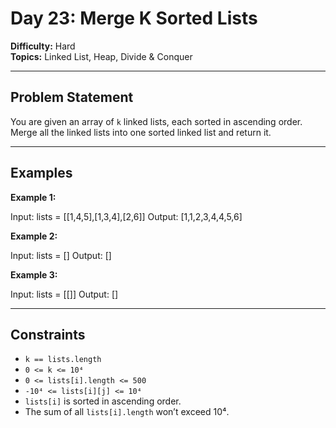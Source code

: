# Day 23: Merge K Sorted Lists

**Difficulty:** Hard  
**Topics:** Linked List, Heap, Divide & Conquer

---

## Problem Statement

You are given an array of `k` linked lists, each sorted in ascending order. Merge all the linked lists into one sorted linked list and return it.

---

## Examples

**Example 1:**  


Input: lists = [[1,4,5],[1,3,4],[2,6]]
Output: [1,1,2,3,4,4,5,6]


**Example 2:**  


Input: lists = []
Output: []


**Example 3:**  


Input: lists = [[]]
Output: []


---

## Constraints

- `k == lists.length`  
- `0 <= k <= 10⁴`  
- `0 <= lists[i].length <= 500`  
- `-10⁴ <= lists[i][j] <= 10⁴`  
- `lists[i]` is sorted in ascending order.  
- The sum of all `lists[i].length` won’t exceed 10⁴.